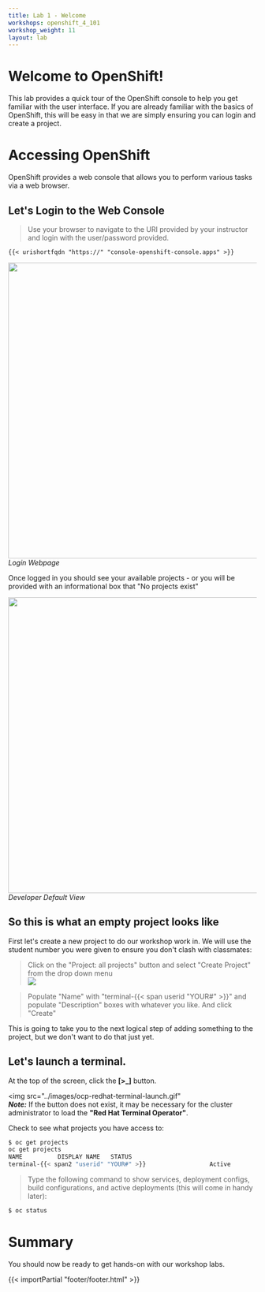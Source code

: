 ```yaml
---
title: Lab 1 - Welcome
workshops: openshift_4_101
workshop_weight: 11
layout: lab
---
```


# Welcome to OpenShift!
This lab provides a quick tour of the OpenShift console to help you get familiar with the user interface. If you are already familiar with the basics of OpenShift, this will be easy in that we are simply ensuring you can login and create a project.

# Accessing OpenShift
OpenShift provides a web console that allows you to perform various tasks via a web browser.

## Let's Login to the Web Console
> Use your browser to navigate to the URI provided by your instructor and login with the user/password provided.

``
{{< urishortfqdn "https://" "console-openshift-console.apps" >}}
``

<img src="../images/ocp-login.png" width="600"><br/>
*Login Webpage*

Once logged in you should see your available projects - or you will be provided with an informational box that "No projects exist"

<img src="../images/ocp-dev-view.png" width="600"><br/>
*Developer Default View*

## So this is what an empty project looks like
First let's create a new project to do our workshop work in.  We will use the student number you were given to ensure you don't clash with classmates:

> Click on the "Project: all projects" button and select "Create Project" from the drop down menu
<br><img src="../images/ocp-dev-create-project-terminal.gif"><br/>

> Populate "Name" with "terminal-{{< span userid "YOUR#" >}}" and populate "Description" boxes with whatever you like.  And click "Create"

This is going to take you to the next logical step of adding something to the project, but we don't want to do that just yet.

## Let's launch a terminal.  
At the top of the screen, click the **[>_]** button.

<img src="../images/ocp-redhat-terminal-launch.gif"<br>
***Note:*** If the button does not exist, it may be necessary for the cluster administrator to load the **"Red Hat Terminal Operator"**.


<i class="fa fa-terminal"></i> Check to see what projects you have access to:

```bash
$ oc get projects
oc get projects
NAME          DISPLAY NAME   STATUS
terminal-{{< span2 "userid" "YOUR#" >}}                  Active
```
> <i class="fa fa-terminal"></i> Type the following command to show services, deployment configs, build configurations, and active deployments (this will come in handy later):

```bash
$ oc status
```

# Summary
You should now be ready to get hands-on with our workshop labs.

{{< importPartial "footer/footer.html" >}}

